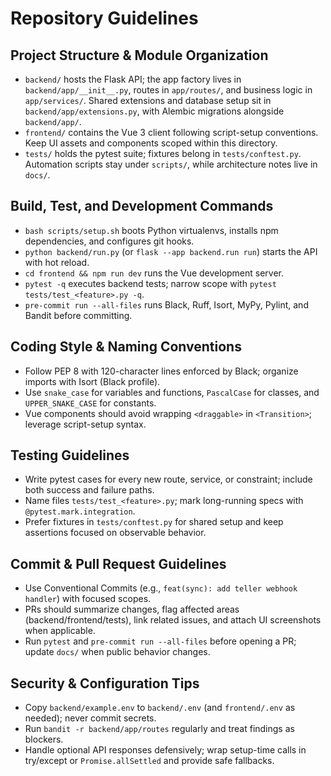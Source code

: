 # Repository Guidelines

## Project Structure & Module Organization

- `backend/` hosts the Flask API; the app factory lives in `backend/app/__init__.py`, routes in `app/routes/`, and business logic in `app/services/`. Shared extensions and database setup sit in `backend/app/extensions.py`, with Alembic migrations alongside `backend/app/`.
- `frontend/` contains the Vue 3 client following script-setup conventions. Keep UI assets and components scoped within this directory.
- `tests/` holds the pytest suite; fixtures belong in `tests/conftest.py`. Automation scripts stay under `scripts/`, while architecture notes live in `docs/`.

## Build, Test, and Development Commands

- `bash scripts/setup.sh` boots Python virtualenvs, installs npm dependencies, and configures git hooks.
- `python backend/run.py` (or `flask --app backend.run run`) starts the API with hot reload.
- `cd frontend && npm run dev` runs the Vue development server.
- `pytest -q` executes backend tests; narrow scope with `pytest tests/test_<feature>.py -q`.
- `pre-commit run --all-files` runs Black, Ruff, Isort, MyPy, Pylint, and Bandit before committing.

## Coding Style & Naming Conventions

- Follow PEP 8 with 120-character lines enforced by Black; organize imports with Isort (Black profile).
- Use `snake_case` for variables and functions, `PascalCase` for classes, and `UPPER_SNAKE_CASE` for constants.
- Vue components should avoid wrapping `<draggable>` in `<Transition>`; leverage script-setup syntax.

## Testing Guidelines

- Write pytest cases for every new route, service, or constraint; include both success and failure paths.
- Name files `tests/test_<feature>.py`; mark long-running specs with `@pytest.mark.integration`.
- Prefer fixtures in `tests/conftest.py` for shared setup and keep assertions focused on observable behavior.

## Commit & Pull Request Guidelines

- Use Conventional Commits (e.g., `feat(sync): add teller webhook handler`) with focused scopes.
- PRs should summarize changes, flag affected areas (backend/frontend/tests), link related issues, and attach UI screenshots when applicable.
- Run `pytest` and `pre-commit run --all-files` before opening a PR; update `docs/` when public behavior changes.

## Security & Configuration Tips

- Copy `backend/example.env` to `backend/.env` (and `frontend/.env` as needed); never commit secrets.
- Run `bandit -r backend/app/routes` regularly and treat findings as blockers.
- Handle optional API responses defensively; wrap setup-time calls in try/except or `Promise.allSettled` and provide safe fallbacks.

